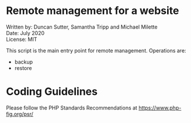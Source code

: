 # Remote management for a website

Written by: Duncan Sutter, Samantha Tripp and Michael Milette<br>
Date: July 2020<br>
License: MIT

This script is the main entry point for remote management. Operations are:
- backup
- restore

# Coding Guidelines

Please follow the PHP Standards Recommendations at https://www.php-fig.org/psr/
